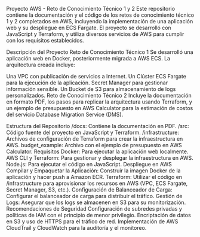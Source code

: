 Proyecto AWS - Reto de Conocimiento Técnico 1 y 2
Este repositorio contiene la documentación y el código de los retos de conocimiento técnico 1 y 2 completados en AWS, incluyendo la implementación de una aplicación web y su despliegue en ECS Fargate. El proyecto se desarrolló con JavaScript y Terraform, y utiliza diversos servicios de AWS para cumplir con los requisitos establecidos.

Descripción del Proyecto
Reto de Conocimiento Técnico 1
Se desarrolló una aplicación web en Docker, posteriormente migrada a AWS ECS. La arquitectura creada incluye:

Una VPC con publicación de servicios a Internet.
Un Clúster ECS Fargate para la ejecución de la aplicación.
Secret Manager para gestionar información sensible.
Un Bucket de S3 para almacenamiento de logs personalizados.
Reto de Conocimiento Técnico 2
Incluye la documentación en formato PDF, los pasos para replicar la arquitectura usando Terraform, y un ejemplo de presupuesto en AWS Calculator para la estimación de costos del servicio Database Migration Service (DMS).

Estructura del Repositorio
/docs: Contiene la documentación en PDF.
/src: Código fuente del proyecto en JavaScript y Terraform.
/infrastructure: Archivos de configuración de Terraform para crear la infraestructura en AWS.
budget_example: Archivo con el ejemplo de presupuesto en AWS Calculator.
Requisitos
Docker: Para ejecutar la aplicación web localmente.
AWS CLI y Terraform: Para gestionar y desplegar la infraestructura en AWS.
Node.js: Para ejecutar el código en JavaScript.
Despliegue en AWS
Compilar y Empaquetar la Aplicación: Construir la imagen Docker de la aplicación y hacer push a Amazon ECR.
Terraform: Utilizar el código en /infrastructure para aprovisionar los recursos en AWS (VPC, ECS Fargate, Secret Manager, S3, etc.).
Configuración de Balanceador de Carga: Configurar el balanceador de carga para distribuir el tráfico.
Gestión de Logs: Asegurar que los logs se almacenen en S3 para su monitorización.
Recomendaciones de Seguridad
Configuración de subredes privadas y políticas de IAM con el principio de menor privilegio.
Encriptación de datos en S3 y uso de HTTPS para el tráfico de red.
Implementación de AWS CloudTrail y CloudWatch para la auditoría y el monitoreo.
